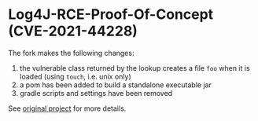 # Log4J-RCE-Proof-Of-Concept (CVE-2021-44228)

The fork makes the following changes:

1. the vulnerable class returned by the lookup creates a file `foo` when it is loaded (using `touch`, i.e. unix only)
2. a pom has been added to build a standalone executable jar 
3. gradle scripts and settings have been removed

See [original project](https://github.com/HyCraftHD/Log4J-RCE-Proof-Of-Concept) for more details.
